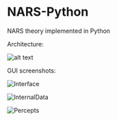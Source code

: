 # NARS-Python

NARS theory implemented in Python

Architecture:

![alt text](https://raw.githubusercontent.com/ccrock4t/NARS-Python/main/Documentation/Diagram.png)

GUI screenshots:

![Interface](https://user-images.githubusercontent.com/15344554/116962155-3d9f5200-ac73-11eb-9afd-10b615c85813.PNG)

![InternalData](https://user-images.githubusercontent.com/15344554/116962157-3f691580-ac73-11eb-968e-e71433f452fd.PNG)

![Percepts](https://github.com/ccrock4t/NARS-Python/blob/main/Documentation/percepts.PNG)



